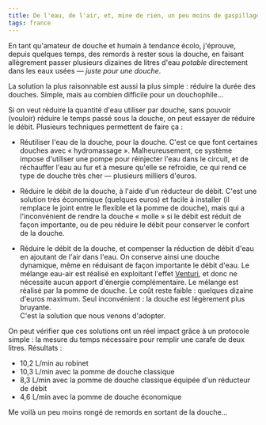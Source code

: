 ```yaml
---
title: De l'eau, de l'air, et, mine de rien, un peu moins de gaspillage
tags: france
---
```


En tant qu'amateur de douche et humain à tendance écolo, j'éprouve, depuis quelques temps, des remords
à rester sous la douche, en faisant allègrement passer plusieurs dizaines de litres d'eau
*potable* directement dans les eaux usées — *juste pour une douche*.

La solution la plus raisonnable est aussi la plus simple : réduire la durée des douches. Simple, mais
au combien difficile pour un douchophile…

Si on veut réduire la quantité d'eau utiliser par douche, sans pouvoir (vouloir) réduire le temps
passé sous la douche, on peut essayer de réduire le débit. Plusieurs techniques permettent de faire ça :

* Réutiliser l'eau de la douche, pour la douche. C'est ce que font certaines douches avec
  « hydromassage ». Malheureusement, ce système impose d'utiliser une pompe pour réinjecter l'eau
  dans le circuit, et de réchauffer l'eau au fur et à mesure qu'elle se refroidie, ce qui rend ce
  type de douche très cher — plusieurs milliers d'euros.

* Réduire le débit de la douche, à l'aide d'un réducteur de débit. C'est une solution très économique
  (quelques euros) et facile à installer (il remplace le joint entre le flexible et la pomme de douche),
  mais qui a l'inconvénient de rendre la douche « molle » si le débit est réduit de façon importante,
  ou de peu réduire le débit pour conserver le confort de la douche.

* Réduire le débit de la douche, et compenser la réduction de débit d'eau en ajoutant de l'air dans l'eau.
  On conserve ainsi une douche dynamique, même en réduisant de façon importante le débit d'eau. Le
  mélange eau-air est réalisé en exploitant l'effet [Venturi][1], et donc ne nécessite aucun apport
  d'énergie complémentaire. Le mélange est réalisé par la pomme de douche. Le coût reste faible :
  quelques dizaine d'euros maximum. Seul inconvénient : la douche est légèrement plus bruyante.  
  C'est la solution que nous venons d'adopter.
  
On peut vérifier que ces solutions ont un réel impact grâce à un protocole simple : la mesure du temps
nécessaire pour remplir une carafe de deux litres. Résultats :

* 10,2 L/min au robinet
* 10,3 L/min avec la pomme de douche classique
* 8,3 L/min avec la pomme de douche classique équipée d'un réducteur de débit
* 4,6 L/min avec la pomme de douche économique

Me voilà un peu moins rongé de remords en sortant de la douche…
  
[1]: http://fr.wikipedia.org/wiki/Effet_Venturi "Effet Venturi"
